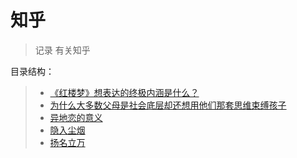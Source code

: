 # 知乎

> 记录 有关知乎

目录结构：

> - [《红楼梦》想表达的终极内涵是什么？](https://github.com/1203952894/ColaAndXiaoEr/blob/main/%E7%94%9F%E6%B4%BB/%E7%9F%A5%E4%B9%8E/doc/%E3%80%8A%E7%BA%A2%E6%A5%BC%E6%A2%A6%E3%80%8B%E6%83%B3%E8%A1%A8%E8%BE%BE%E7%9A%84%E7%BB%88%E6%9E%81%E5%86%85%E6%B6%B5%E6%98%AF%E4%BB%80%E4%B9%88%EF%BC%9F.md)
> - [为什么大多数父母是社会底层却还想用他们那套思维束缚孩子](https://github.com/1203952894/ColaAndXiaoEr/blob/main/%E7%94%9F%E6%B4%BB/%E7%9F%A5%E4%B9%8E/doc/%E4%B8%BA%E4%BB%80%E4%B9%88%E5%A4%A7%E5%A4%9A%E6%95%B0%E7%88%B6%E6%AF%8D%E6%98%AF%E7%A4%BE%E4%BC%9A%E5%BA%95%E5%B1%82%EF%BC%8C%E5%8D%B4%E8%BF%98%E6%83%B3%E7%94%A8%E4%BB%96%E4%BB%AC%E9%82%A3%E5%A5%97%E6%80%9D%E7%BB%B4%E6%9D%9F%E7%BC%9A%E4%BD%8F%E6%88%91%EF%BC%9F.md)
> - [异地恋的意义](https://github.com/1203952894/ColaAndXiaoEr/blob/main/%E7%94%9F%E6%B4%BB/%E7%9F%A5%E4%B9%8E/doc/%E5%BC%82%E5%9C%B0%E6%81%8B%E7%9A%84%E6%84%8F%E4%B9%89%E5%9C%A8%E5%93%AA%E9%87%8C.md)
> - [隐入尘烟]()
> - [扬名立万]()
